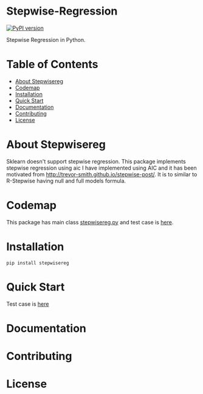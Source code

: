 # Stepwise-Regression


[![PyPI version](https://badge.fury.io/py/stepwisereg.svg)](https://badge.fury.io/py/stepwisereg)

Stepwise Regression in Python.

# Table of Contents

* [About Stepwisereg](https://github.com/avinashbarnwal/stepwisereg/blob/master/README.md#about-stepwisereg)
* [Codemap](https://github.com/avinashbarnwal/stepwisereg/blob/master/README.md#codemap)
* [Installation](https://github.com/avinashbarnwal/stepwisereg/blob/master/README.md#installation)
* [Quick Start](https://github.com/avinashbarnwal/stepwisereg/blob/master/README.md#quick-start)
* [Documentation](https://github.com/avinashbarnwal/stepwisereg/blob/master/README.md#documentation)
* [Contributing](https://github.com/avinashbarnwal/stepwisereg/blob/master/README.md#contributing)
* [License](https://github.com/avinashbarnwal/stepwisereg/blob/master/README.md#license)

# About Stepwisereg

Sklearn doesn't support stepwise regression. This package implements stepwise regression using aic I have implemented using AIC and it has been motivated from http://trevor-smith.github.io/stepwise-post/. It is to similar to R-Stepwise having null and full models formula.

# Codemap

This package has main class [stepwisereg.py](https://github.com/avinashbarnwal/stepwisereg/blob/master/stepwisereg/stepwisereg.py) and test case is [here](https://github.com/avinashbarnwal/stepwisereg/blob/master/stepwisereg/test/lusc_lung_cancer.py).


# Installation
```
pip install stepwisereg
```

# Quick Start

Test case is [here](https://github.com/avinashbarnwal/stepwisereg/blob/master/stepwisereg/test/lusc_lung_cancer.py)

# Documentation

# Contributing


# License


